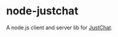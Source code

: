 # node-justchat
A node.js client and server lib for [JustChat](https://github.com/ParaParty/JustChat).
